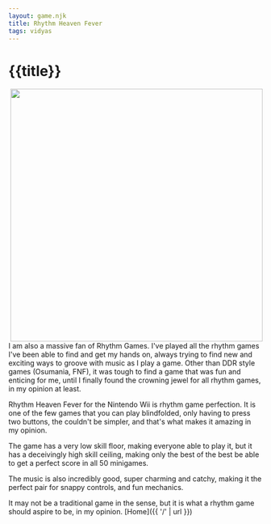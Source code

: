 ```yaml
---
layout: game.njk
title: Rhythm Heaven Fever
tags: vidyas
---
```


# {{title}}

<img align="right" src="{{'/static/img/RH.gif'|url}}" width="500" height="auto">

I am also a massive fan of Rhythm Games. I've played all the rhythm games I've been able to find and get my hands on, always trying to find new and exciting ways to groove with music as I play a game. Other than DDR style games (Osumania, FNF), it was tough to find a game that was fun and enticing for me, until I finally found the crowning jewel for all rhythm games, in my opinion at least. 

Rhythm Heaven Fever for the Nintendo Wii is rhythm game perfection. It is one of the few games that you can play blindfolded, only having to press two buttons, the couldn't be simpler, and that's what makes it amazing in my opinion. 

The game has a very low skill floor, making everyone able to play it, but it has a deceivingly high skill ceiling, making only the best of the best be able to get a perfect score in all 50 minigames. 

The music is also incredibly good, super charming and catchy, making it the perfect pair for snappy controls, and fun mechanics. 

It may not be a traditional game in the sense, but it is what a rhythm game should aspire to be, in my opinion.
[Home]({{ '/' | url }})
